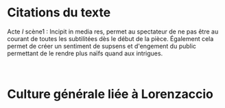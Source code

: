 # Citations du texte

Acte $I$ scène1 : Incipit in media res, permet au spectateur de ne pas être au courant de toutes les subtilitées dès le début de la pièce. Également cela permet de créer un sentiment de supsens et d'engement du public permettant de le rendre plus naïfs quand aux intrigues.




<br>

# Culture générale liée à Lorenzaccio